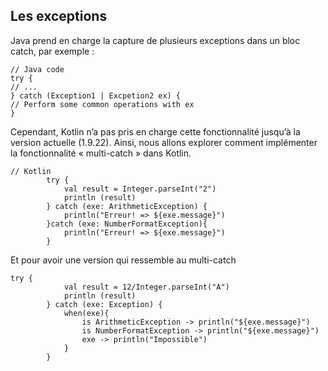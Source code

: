 ## Les exceptions

Java prend en charge la capture de plusieurs exceptions dans un bloc catch, par exemple :

```
// Java code
try {
// ...
} catch (Exception1 | Excpetion2 ex) {
// Perform some common operations with ex
}
```

Cependant, Kotlin n’a pas pris en charge cette fonctionnalité jusqu’à la version actuelle (1.9.22). Ainsi, nous allons explorer comment implémenter la fonctionnalité « multi-catch » dans Kotlin.

```
// Kotlin
        try {
            val result = Integer.parseInt("2")
            println (result)
        } catch (exe: ArithmeticException) {
            println("Erreur! => ${exe.message}")
        }catch (exe: NumberFormatException){
            println("Erreur! => ${exe.message}")
        }
```

Et pour avoir une version qui ressemble au multi-catch
```
try {
            val result = 12/Integer.parseInt("A")
            println (result)
        } catch (exe: Exception) {
            when(exe){
                is ArithmeticException -> println("${exe.message}")
                is NumberFormatException -> println("${exe.message}")
                exe -> println("Impossible")
            }
        }
```